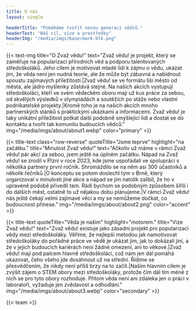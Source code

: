 ```yaml
---
title: O nás
layout: single

headerTitle: "Pomáháme tvořit novou generaci vědců."
headerText: "Náš cíl, vize a prostředky"
headerImg: "/media/imgs/base/mark-blk.png"
---
```


{{< text-img 
title="O Zvaž vědu!" 
text="Zvaž vědu! je projekt, který se zaměřuje na popularizaci přírodních věd a podporu talentovaných středoškoláků. Jeho cílem je motivovat mladé lidi k zájmu o vědu, ukázat jim, že věda není jen nudná teorie, ale že může být zábavná a nabídnout spoustu zajímavých příležitostí.|Zvaž vědu! se ve formátu liší město od města, ale jádro myšlenky zůstává stejné. Na našich akcích vystupují středoškoláci, kteří ve svém vědeckém oboru mají už kus práce za sebou, od skvělých výsledků v olympiádách a soutěžích po stáže nebo vlastní podnikatelské projekty.|Kromě toho je na našich akcích mnoho partnerských stánků s praktickými ukázkami a informacemi. Zvaž vědu! je taky unikátní příležitost potkat další podobně smýšlející lidi a dostat se do kontaktu a tvořit tak komunitu budoucích vědců."
img="/media/imgs/about/about1.webp"
color="primary" >}}

{{< title-text
class="row-reverse"
quoteTitle="Jsme teprve"
highlight="na začátku."
title="Minulost Zvaž vědu!"
text="Ačkoliv už máme v rámci Zvaž vědu! pár akcí za sebou, jsem ještě na úplném začátku. Nápad na Zvaž vědu! se zrodil v Plzni v roce 2023, kde jsme uspořádali ve spolupráci s několika partnery první ročník. Shromáždilo se na něm asi 300 účastníků a několik řečníků.|O konceptu se potom doslechl tým v Brně, který organizoval v minulosti jiné akce a nápad se jim natolik zalíbil, že ho v upravené podobě přivedli tam. Rádi bychom se podobným způsobem šířili i do dalších měst, ostatně to už nějakou dobu plánujeme.|V rámci Zvaž vědu! nás ještě čekají velmi zajímavé věci a my se nemůžeme dočkat, co budoucnost přinese."
img="/media/imgs/about/about2.png"
color="accent" >}}

{{< title-text
quoteTitle="Věda je naším"
highlight="motorem."
title="Vize Zvaž vědu!"
text="Zvaž vědu! existuje jako zásadní projekt pro popularizaci vědy mezi středoškoláky. Věříme, že nejlepší metodou jak namotivovat středoškoláky do pořádné práce ve vědě je ukázat jim, jak to dokázali jiní, a že v jejich budoucích kariérách není žádné omezení, ani to věkové.|Zvaž vědu! mají pod palcem hlavně středoškoláci, což nám jen dál pomáhá ukazovat, čeho všeho jde dosáhnout už na střední. Řídíme se přesvědčením, že nikdy není příliš brzy na to začít.|Naším hlavním cílem je zvýšit zájem o STEM obory mezi středoškoláky, protože čím dál tím méně z nich se pro tyto obory rozhoduje. Přitom věda není ani zdaleka jen o práci v laboratoři, vyžaduje jen zvědavost a odhodlání."
img="/media/imgs/about/about3.webp"
color="secondary" >}}

{{< team >}}